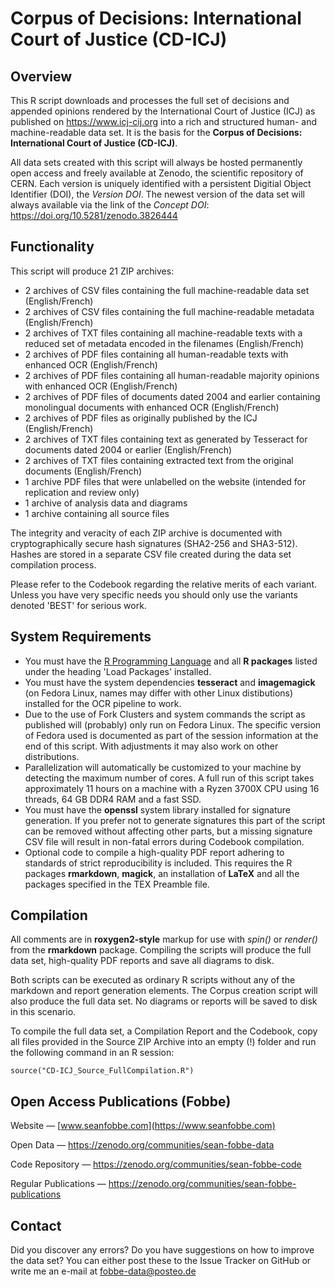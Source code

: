 # Corpus of Decisions: International Court of Justice (CD-ICJ)

## Overview

 This R script downloads and processes the full set of decisions and appended opinions rendered by the International Court of Justice (ICJ) as published on <https://www.icj-cij.org> into a rich and structured human- and machine-readable data set. It is the basis for the **Corpus of Decisions: International Court of Justice (CD-ICJ)**.

All data sets created with this script will always be hosted permanently open access and freely available at Zenodo, the scientific repository of CERN. Each version is uniquely identified with a persistent Digitial Object Identifier (DOI), the *Version DOI*. The newest version of the data set will always available via the link of the *Concept DOI*: <https://doi.org/10.5281/zenodo.3826444>




## Functionality
 
 This script will produce 21 ZIP archives:

- 2 archives of CSV files containing the full machine-readable data set (English/French)
- 2 archives of CSV files containing the full machine-readable metadata (English/French)
- 2 archives of TXT files containing all machine-readable texts with a reduced set of metadata  encoded in the filenames (English/French)
- 2 archives of PDF files containing all human-readable texts with enhanced OCR (English/French)
- 2 archives of PDF files containing all human-readable majority opinions with enhanced OCR (English/French)
- 2 archives of PDF files of documents dated 2004 and earlier containing monolingual documents with enhanced OCR (English/French)
- 2 archives of PDF files as originally published by the ICJ (English/French)
- 2 archives of TXT files containing text as generated by Tesseract for documents dated 2004 or earlier (English/French)
- 2 archives of TXT files containing extracted text from the original documents (English/French)
- 1 archive PDF files that were unlabelled on the website (intended for replication and review only)
- 1 archive of analysis data and diagrams
- 1 archive containing all source files

 The integrity and veracity of each ZIP archive is documented with cryptographically secure hash signatures (SHA2-256 and SHA3-512). Hashes are stored in a separate CSV file created during the data set compilation process.
 
 Please refer to the Codebook regarding the relative merits of each variant. Unless you have very specific needs you should only use the variants denoted 'BEST' for serious work.
 


## System Requirements

- You must have the [R Programming Language](https://www.r-project.org/) and all **R packages** listed under the heading 'Load Packages' installed.
- You must have the system dependencies **tesseract** and **imagemagick** (on Fedora Linux, names may differ with other Linux distibutions) installed for the OCR pipeline to work.
- Due to the use of Fork Clusters and system commands the script as published will (probably) only run on Fedora Linux. The specific version of Fedora used is documented as part of the session information at the end of this script. With adjustments it may also work on other distributions. 
- Parallelization will automatically be customized to your machine by detecting the maximum number of cores. A full run of this script takes approximately 11 hours on a machine with a Ryzen 3700X CPU using 16 threads, 64 GB DDR4 RAM and a fast SSD.
 - You must have the **openssl** system library installed for signature generation. If you prefer not to generate signatures this part of the script can be removed without affecting other parts, but a missing signature CSV file will result in non-fatal errors during Codebook compilation.
- Optional code to compile a high-quality PDF report adhering to standards of strict reproducibility is included. This requires the R packages **rmarkdown**, **magick**, an installation of **LaTeX** and all the packages specified in the TEX Preamble file.





## Compilation

All comments are in **roxygen2-style** markup for use with *spin()* or *render()* from the **rmarkdown** package. Compiling the scripts will produce the full data set, high-quality PDF reports and save all diagrams to disk. 

Both scripts can be executed as ordinary R scripts without any of the markdown and report generation elements. The Corpus creation script will also produce the full data set. No diagrams or reports will be saved to disk in this scenario.

To compile the full data set, a Compilation Report and the Codebook, copy all files provided in the Source ZIP Archive into an empty (!) folder and run the following command in an R session:


```
source("CD-ICJ_Source_FullCompilation.R")
```


## Open Access Publications (Fobbe)

Website — [www.seanfobbe.com](https://www.seanfobbe.com)

Open Data — <https://zenodo.org/communities/sean-fobbe-data>

Code Repository — <https://zenodo.org/communities/sean-fobbe-code>

Regular Publications — <https://zenodo.org/communities/sean-fobbe-publications>

 

## Contact

Did you discover any errors? Do you have suggestions on how to improve the data set? You can either post these to the Issue Tracker on GitHub or write me an e-mail at [fobbe-data@posteo.de](mailto:fobbe-data@posteo.de)
